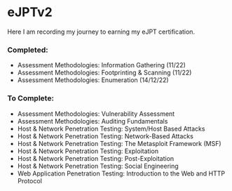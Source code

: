 # eJPTv2

Here I am recording my journey to earning my eJPT certification.

### Completed:
- Assessment Methodologies: Information Gathering (11/22)
- Assessment Methodologies: Footprinting & Scanning (11/22)
- Assessment Methodologies: Enumeration (14/12/22)

### To Complete:
- Assessment Methodologies: Vulnerability Assessment
- Assessment Methodologies: Auditing Fundamentals
- Host & Network Penetration Testing: System/Host Based Attacks
- Host & Network Penetration Testing: Network-Based Attacks
- Host & Network Penetration Testing: The Metasploit Framework (MSF)
- Host & Network Penetration Testing: Exploitation
- Host & Network Penetration Testing: Post-Exploitation
- Host & Network Penetration Testing: Social Engineering
- Web Application Penetration Testing: Introduction to the Web and HTTP Protocol
